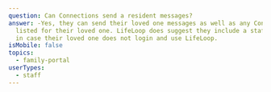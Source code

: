 ```yaml
---
question: Can Connections send a resident messages?
answer: -Yes, they can send their loved one messages as well as any Connections
  listed for their loved one. LifeLoop does suggest they include a staff member
  in case their loved one does not login and use LifeLoop.
isMobile: false
topics:
  - family-portal
userTypes:
  - staff
---
```

